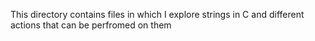 This directory contains files in which I explore strings in C and different actions that can be perfromed on them